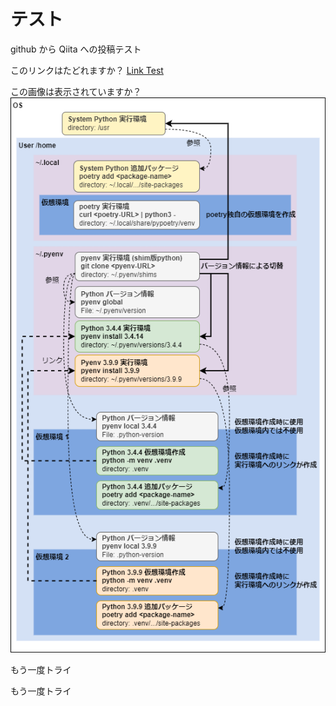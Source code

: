<!--
title: テスト
tags:  test
-->

# テスト

github から Qiita への投稿テスト


このリンクはたどれますか？ [Link Test](qiita/scala_implicit.md)

この画像は表示されていますか？ ![Image Test](qiita/img/python_dev_env.drawio.png)

もう一度トライ

もう一度トライ
